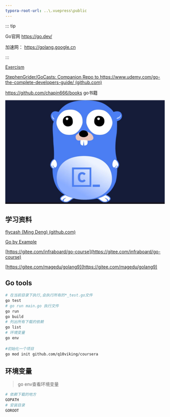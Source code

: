 ```yaml
---
typora-root-url: ..\.vuepress\public
---
```


::: tip

Go官网 https://go.dev/

加速网： https://golang.google.cn

:::





[Exercism](https://exercism.org/dashboard)

[StephenGrider/GoCasts: Companion Repo to https://www.udemy.com/go-the-complete-developers-guide/ (github.com)](https://github.com/StephenGrider/GoCasts)

https://github.com/chapin666/books go书籍

![202112071627577](/images/golang/202112071627577.jpg)



## 学习资料

[flycash (Ming Deng) (github.com)](https://github.com/flycash)

[Go by Example](https://gobyexample.com/)

[https://gitee.com/infraboard/go-course](https://gitee.com/infraboard/go-course)

[https://gitee.com/magedu/golang9](https://gitee.com/magedu/golang9)





## Go tools

```sh
# 在当前目录下执行,会执行所有的*_test.go文件
go test  
# go run main.go 执行文件
go run
go build
# 列出所有下载的依赖
go list
# 环境变量
go env

#初始化一个项目
go mod init github.com/q10viking/coursera
```



## 环境变量

> go env查看环境变量

```sh
# 依赖下载的地方
GOPATH
# 安装目录
GOROOT
```

